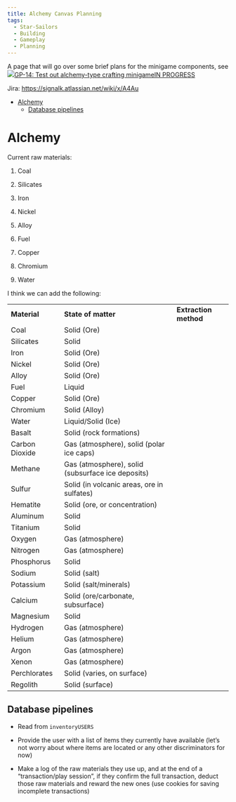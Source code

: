```yaml
---
title: Alchemy Canvas Planning
tags:
  - Star-Sailors
  - Building
  - Gameplay
  - Planning
---
```

A page that will go over some brief plans for the minigame components, see [![](https://signalk.atlassian.net/rest/api/2/universal_avatar/view/type/issuetype/avatar/10318)GP-14: Test out alchemy-type crafting minigameIN PROGRESS](https://signalk.atlassian.net/browse/GP-14)

Jira: https://signalk.atlassian.net/wiki/x/A4Au 

- [Alchemy](https://signalk.atlassian.net/wiki/spaces/AGP/pages/3047427/Game+canvases#Alchemy)
    - [Database pipelines](https://signalk.atlassian.net/wiki/spaces/AGP/pages/3047427/Game+canvases#Database-pipelines)

# Alchemy

Current raw materials:

1. Coal
    
2. Silicates
    
3. Iron
    
4. Nickel
    
5. Alloy
    
6. Fuel
    
7. Copper
    
8. Chromium
    
9. Water
    

I think we can add the following:

|   |   |   |
|---|---|---|
|**Material**|**State of matter**|**Extraction method**|
|Coal|Solid (Ore)||
|Silicates|Solid||
|Iron|Solid (Ore)||
|Nickel|Solid (Ore)||
|Alloy|Solid (Ore)||
|Fuel|Liquid||
|Copper|Solid (Ore)||
|Chromium|Solid (Alloy)||
|Water|Liquid/Solid (Ice)||
|Basalt|Solid (rock formations)||
|Carbon Dioxide|Gas (atmosphere), solid (polar ice caps)||
|Methane|Gas (atmosphere), solid (subsurface ice deposits)||
|Sulfur|Solid (in volcanic areas, ore in sulfates)||
|Hematite|Solid (ore, or concentration)||
|Aluminum|Solid||
|Titanium|Solid||
|Oxygen|Gas (atmosphere)||
|Nitrogen|Gas (atmosphere)||
|Phosphorus|Solid||
|Sodium|Solid (salt)||
|Potassium|Solid (salt/minerals)||
|Calcium|Solid (ore/carbonate, subsurface)||
|Magnesium|Solid||
|Hydrogen|Gas (atmosphere)||
|Helium|Gas (atmosphere)||
|Argon|Gas (atmosphere)||
|Xenon|Gas (atmosphere)||
|Perchlorates|Solid (varies, on surface)||
|Regolith|Solid (surface)||

## Database pipelines

- Read from `inventoryUSERS`
    
- Provide the user with a list of items they currently have available (let’s not worry about where items are located or any other discriminators for now)
    
- Make a log of the raw materials they use up, and at the end of a “transaction/play session”, if they confirm the full transaction, deduct those raw materials and reward the new ones (use cookies for saving incomplete transactions)